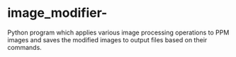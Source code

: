 # image_modifier-
Python program which applies various image processing operations to PPM images and saves the modified images to output files based on their commands.
